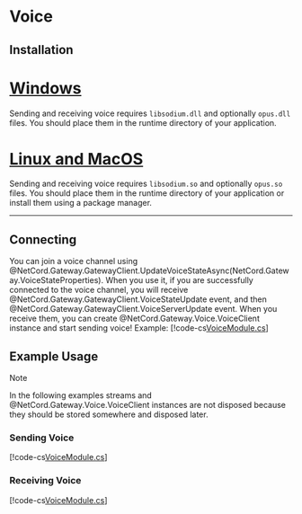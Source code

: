 # Voice

## Installation

# [Windows](#tab/installation-windows)
Sending and receiving voice requires `libsodium.dll` and optionally `opus.dll` files. You should place them in the runtime directory of your application.

# [Linux and MacOS](#tab/installation-linux-and-macos)
Sending and receiving voice requires `libsodium.so` and optionally `opus.so` files. You should place them in the runtime directory of your application or install them using a package manager.

***

## Connecting
You can join a voice channel using @NetCord.Gateway.GatewayClient.UpdateVoiceStateAsync(NetCord.Gateway.VoiceStateProperties). When you use it, if you are successfully connected to the voice channel, you will receive @NetCord.Gateway.GatewayClient.VoiceStateUpdate event, and then @NetCord.Gateway.GatewayClient.VoiceServerUpdate event. When you receive them, you can create @NetCord.Gateway.Voice.VoiceClient instance and start sending voice! Example:
[!code-cs[VoiceModule.cs](voice/VoiceModule.cs#L12-L83)]

## Example Usage

> [!NOTE]
> In the following examples streams and @NetCord.Gateway.Voice.VoiceClient instances are not disposed because they should be stored somewhere and disposed later.

### Sending Voice
[!code-cs[VoiceModule.cs](voice/VoiceModule.cs#L85-L159)]

### Receiving Voice
[!code-cs[VoiceModule.cs](voice/VoiceModule.cs#L161-L187)]